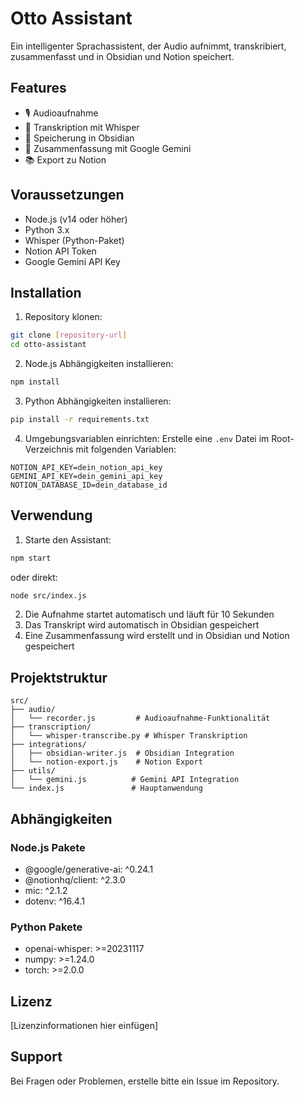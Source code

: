 # Otto Assistant

Ein intelligenter Sprachassistent, der Audio aufnimmt, transkribiert, zusammenfasst und in Obsidian und Notion speichert.

## Features

-   🎙️ Audioaufnahme
-   🧠 Transkription mit Whisper
-   📝 Speicherung in Obsidian
-   🤖 Zusammenfassung mit Google Gemini
-   📚 Export zu Notion

## Voraussetzungen

-   Node.js (v14 oder höher)
-   Python 3.x
-   Whisper (Python-Paket)
-   Notion API Token
-   Google Gemini API Key

## Installation

1. Repository klonen:

```bash
git clone [repository-url]
cd otto-assistant
```

2. Node.js Abhängigkeiten installieren:

```bash
npm install
```

3. Python Abhängigkeiten installieren:

```bash
pip install -r requirements.txt
```

4. Umgebungsvariablen einrichten:
   Erstelle eine `.env` Datei im Root-Verzeichnis mit folgenden Variablen:

```
NOTION_API_KEY=dein_notion_api_key
GEMINI_API_KEY=dein_gemini_api_key
NOTION_DATABASE_ID=dein_database_id
```

## Verwendung

1. Starte den Assistant:

```bash
npm start
```

oder direkt:

```bash
node src/index.js
```

2. Die Aufnahme startet automatisch und läuft für 10 Sekunden
3. Das Transkript wird automatisch in Obsidian gespeichert
4. Eine Zusammenfassung wird erstellt und in Obsidian und Notion gespeichert

## Projektstruktur

```
src/
├── audio/
│   └── recorder.js         # Audioaufnahme-Funktionalität
├── transcription/
│   └── whisper-transcribe.py # Whisper Transkription
├── integrations/
│   ├── obsidian-writer.js  # Obsidian Integration
│   └── notion-export.js    # Notion Export
├── utils/
│   └── gemini.js          # Gemini API Integration
└── index.js               # Hauptanwendung
```

## Abhängigkeiten

### Node.js Pakete

-   @google/generative-ai: ^0.24.1
-   @notionhq/client: ^2.3.0
-   mic: ^2.1.2
-   dotenv: ^16.4.1

### Python Pakete

-   openai-whisper: >=20231117
-   numpy: >=1.24.0
-   torch: >=2.0.0

## Lizenz

[Lizenzinformationen hier einfügen]

## Support

Bei Fragen oder Problemen, erstelle bitte ein Issue im Repository.

